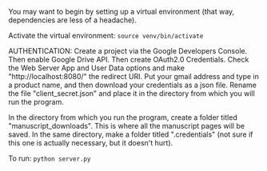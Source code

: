 You may want to begin by setting up a virtual environment (that way, dependencies are less of a headache). 

Activate the virtual environment: `source venv/bin/activate`

AUTHENTICATION:
Create a project via the Google Developers Console. Then enable Google Drive API. Then create OAuth2.0 Credentials. Check the Web Server App and User Data options and make "http://localhost:8080/" the redirect URI. Put your gmail address and type in a product name, and then download your credentials as a json file. Rename the file "client_secret.json" and place it in the directory from which you will run the program.

In the directory from which you run the program, create a folder titled "manuscript_downloads". This is where all the manuscript pages will be saved. In the same directory, make a folder titled ".credentials" (not sure if this one is actually necessary, but it doesn't hurt).

To run: `python server.py`